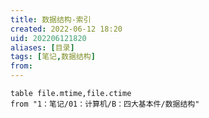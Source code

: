 ```yaml
---
title: 数据结构-索引
created: 2022-06-12 18:20
uid: 202206121820
aliases: [目录]
tags: [笔记,数据结构]
from: 
---
```


```dataview
table file.mtime,file.ctime
from "1：笔记/01：计算机/B：四大基本件/数据结构"
```